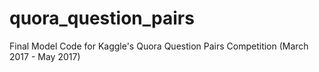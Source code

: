 # quora_question_pairs
Final Model Code for Kaggle's Quora Question Pairs Competition (March 2017 - May 2017)
